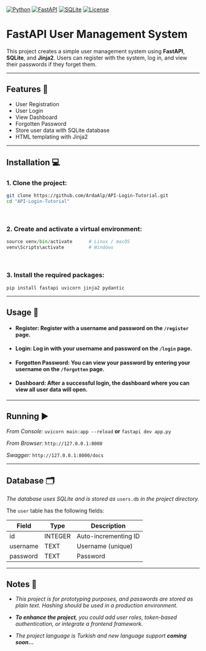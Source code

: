 [![Python](https://img.shields.io/badge/python-3.11-blue)](https://www.python.org/)
[![FastAPI](https://img.shields.io/badge/FastAPI-0.105-green)](https://fastapi.tiangolo.com/)
[![SQLite](https://img.shields.io/badge/SQLite-3-orange)](https://www.sqlite.org/index.html)
[![License](https://img.shields.io/badge/License-MIT-yellow)](LICENSE)

# FastAPI User Management System

This project creates a simple user management system using **FastAPI**, **SQLite**, and **Jinja2**. Users can register with the system, log in, and view their passwords if they forget them.

---

## Features 🌟

- User Registration
- User Login  
- View Dashboard
- Forgotten Password 
- Store user data with SQLite database 
- HTML templating with Jinja2

---

## Installation 💻

### 1. Clone the project:
```bash
git clone https://github.com/ArdaAlp/API-Login-Tutorial.git
cd "API-Login-Tutorial"
```

<br>

### 2. Create and activate a virtual environment:
```python -m venv venv
source venv/bin/activate      # Linux / macOS
venv\Scripts\activate         # Windows
```

<br>

### 3. Install the required packages:
```
pip install fastapi uvicorn jinja2 pydantic
```

---

## Usage 📌
- #### Register: Register with a username and password on the ```/register``` page.

- #### Login: Log in with your username and password on the ```/login``` page.

- #### Forgotten Password: You can view your password by entering your username on the ```/forgotten``` page.

- #### Dashboard: After a successful login, the dashboard where you can view all user data will open.

---

## Running ▶️
*From Console:* ```uvicorn main:app --reload``` **or** ```fastapi dev app.py```

*From Browser:* ```http://127.0.0.1:8000```

*Swagger:* ```http://127.0.0.1:8000/docs```

---

## Database 🗂
*The database uses SQLite and is stored as* ```users.db``` *in the project directory.*

The ```user``` table has the following fields:

| Field     | Type     | Description              |
| -------- | ------- | ----------------------     |
| id       | INTEGER | Auto-incrementing ID       |
| username | TEXT    | Username (unique)          |
| password | TEXT    | Password                   |

---

## Notes 🔧
- *This project is for prototyping purposes, and passwords are stored as plain text. Hashing should be used in a production environment.*

- ***To enhance the project**, you could add user roles, token-based authentication, or integrate a frontend framework.*

- *The project language is Turkish and new language support **coming soon...***
